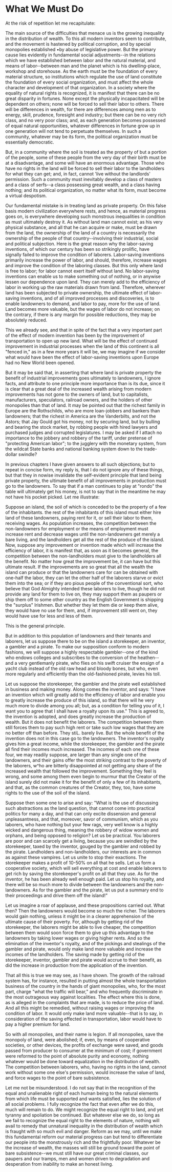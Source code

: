 # What We Must Do

At the risk of repetition let me recapitulate:

The main source of the difficulties that menace us is the growing inequality in the distribution of wealth. To this all modern inventors seem to contribute, and the movement is hastened by political corruption, and by special monopolies established •by abuse of legislative power. But the primary cause lies evidently in fundamental social adjustments--in the relations which we have established between labor and the natural material, and means of labor--between man and the planet which is his dwelling-place, workshop and storehouse. As the earth must be the foundation of every material structure, so institutions which regulate the use of land constitute the foundation of every social organization, and must affect the whole character and development of that organization. In a society where the equality of natural rights is recognized, it is manifest that there can be no great disparity in fortunes. None except the physically incapacitated will be dependent on others; none will be forced to sell their labor to others. There will be differences in wealth, for there are differences among men as to energy, skill, prudence, foresight and industry; but there can be no very rich class, and no very poor class; and, as each generation becomes possessed of equal natural opportunities, whatever differences in fortune grow up in one generation will not tend to perpetuate themselves. In such a community, whatever may be its form, the political organization must be essentially democratic.

But, in a community where the soil is treated as the property of but a portion of the people, some of these people from the very day of their birth must be at a disadvantage, and some will have an enormous advantage. Those who have no rights in the land will be forced to sell their labor to the landholders for what they can get; and, in fact, cannot 'live without the landlords' permission. Such a community must inevitably develop a class of masters and a class of serfs--a class possessing great wealth, and a class having nothing; and its political organization, no matter what its form, must become a virtual despotism.

Our fundamental mistake is in treating land as private property. On this false basis modern civilization everywhere rests, and hence, as material progress goes on, is everywhere developing such monstrous inequalities in condition as must ultimately destroy it. As without land man cannot exist; as his very physical substance, and all that he can acquire or make, must be drawn from the land, the ownership of the land of a country is necessarily the ownership of the people of that country--involving their industrial, social and political subjection. Here is the great reason why the labor-saving inventions, of which our century has been so strikingly prolific, have signally failed to improve the condition of laborers. Labor-saving inventions primarily increase the power of labor, and should, therefore, increase wages and improve the condition of the laboring classes. But this only where land is free to labor; for labor cannot exert itself without land. No labor-saving inventions can enable us to make something out of nothing, or in anywise lessen our dependence upon land. They can merely add to the efficiency of labor in working up the raw materials drawn from land. Therefore, wherever land has been subjected to private ownership, the ultimate effect of labor-saving inventions, and of all improved processes and discoveries, is to enable landowners to demand, and labor to pay, more for the use of land. Land becomes more valuable, but the wages of labor do not increase; on the contrary, if there is any margin for possible reductions, they may be absolutely reduced.

This we already see, and that in spite of the fact that a very important part of the effect of modern invention has been by the improvement of transportation to open up new land. What will be the effect of continued improvement in industrial processes when the land of this continent is all "fenced in," as in a few more years it will be, we may imagine if we consider what would have been the effect of labor-saving inventions upon Europe had no New World been opened.

But it may be said that, in asserting that where land is private property the benefit of industrial improvements goes ultimately to landowners, I ignore facts, and attribute to one principle more importance than is its due, since it is clear that a great deal of the increased wealth arising from modern improvements has not gone to the owners of land, but to capitalists, manufacturers, speculators, railroad owners, and the holders of other monopolies than that of land. It may be pointed out that the richest family in Europe are the Rothschilds, who are more loan-jobbers and bankers than landowners; that the richest in America are the Vanderbilts, and not the Astors; that Jay Gould got his money, not by securing land, but by bulling and bearing the stock market, by robbing people with hired lawyers and purchased judges and corrupted legislatures. I may be asked if I attach no importance to the jobbery and robbery of the tariff, under pretense of "protecting American labor"; to the jugglery with the monetary system, from the wildcat State banks and national banking system down to the trade-dollar swindle?

In previous chapters I have given answers to all such objections; but to repeat in concise form, my reply is, that I do not ignore any of these things, but that they in nowise invalidate the self-evident principle that land being private property, the ultimate benefit of all improvements in production must go to the landowners. To say that if a man continues to play at "rondo" the table will ultimately get his money, is not to say that in the meantime he may not have his pocket picked. Let me illustrate:

Suppose an island, the soil of which is conceded to be the property of a few of the inhabitants. the rest of the inhabitants of this island must either hire land of these landowners, paying rent for it, or sell their labor to them, receiving wages. As population increases, the competition between the non-landowners for employment or the means of employment must increase rent and decrease wages until the non-landowners get merely a bare living, and the landholders get all the rest of the produce of the island. Now, suppose any improvement or invention made which will increase the efficiency of labor, it is manifest that, as soon as it becomes general, the competition between the non-landholders must give to the landholders all the benefit. No matter how great the improvement be, it can have but this ultimate result. If the improvements are so great that all the wealth the island can produce or that the landowners care for can be obtained with one-half the labor, they can let the other half of the laborers starve or evict them into the sea; or if they aro pious people of the conventional sort, who believe that God Almighty intended these laborers to live, though he did not provide any land for them to live on, they may support them as paupers or ship them off to some other country as the English Government is shipping the "surplus" Irishmen. But whether they let them die or keep them alive, they would have no use for them, and, if improvement still went on, they would have use for less and less of them.

This is the general principle.

But in addition to this population of landowners and their tenants and laborers, let us suppose there to be on the island a storekeeper, an inventor, a gambler and a pirate. To make our supposition conform to modern fashions, we will suppose a highly respectable gambler--one of the kind who endows colleges and subscribes to the conversion of the heathen--and a very gentlemanly pirate, who flies on his swift cruiser the ensign of a yacht club instead of the old raw head and bloody bones, but who, even more regularly and efficiently than the old-fashioned pirate, levies his toll.

Let us suppose the storekeeper, the gambler and the pirate well established in business and making money. Along comes the inventor, and says: "I have an invention which will greatly add to the efficiency of labor and enable you to greatly increase the produce of this island, so that there will he very much more to divide among you all; but, as a condition for telling you of it, I want you to agree that I shall have a royalty upon its use." This is agreed to, the invention is adopted, and does greatly increase the production of wealth. But it does not benefit the laborers. The competition between them still forces them to pay such high rent or take such low wages that they are no better off than before. They stiL. barely live. But the whole benefit of the invention does not in this case go to the landowners. The inventor's royalty gives him a great income, while the storekeeper, the gambler and the pirate all find their incomes much increased. The incomes of each one of these four, we may readily suppose, are larger than any single one of the landowners, and their gains offer the most striking contrast to the poverty of the laborers, w^ho are bitterly disappointed at not getting any share of the increased wealth that followed the improvement. Something they feel is wrong, and some among them even begin to murmur that the Creator of the island surely did not make it for the benefit of only a few of its inhabitants, and that, as the common creatures of the Creator, they, too, have some rights to the use of the soil of the island.

Suppose then some one to arise and say: "What is the use of discussing such abstractions as the land question, that cannot come into practical politics for many a day, and that can only excite dissension and general unpleasantness, and that, moreover, savor of communism, which as you laborers, who have nothing but your few rags, very well know is a highly wicked and dangerous thing, meaning the robbery of widow women and orphans, and being opposed to religion? Let us be practical. You laborers are poor and can scarcely get a living, because you are swindled by the storekeeper, taxed by the inventor, gouged by the gambler and robbed by the pirate. Landholders and non-landholders, our interests are in common as against these vampires. Let us unite to stop their exactions. The storekeeper makes a profit of 10-50% on all that he sells. Let us form a cooperative society, which will sell everything at cost and enable laborers to get rich by saving the storekeeper's profit on all that they use. As for the inventor, he has been already well enough paid. Let us stop his royalty, and there will be so much more to divide between the landowners and the non-landowners. As for the gambler and the pirate, let us put a summary end to their proceedings and drive them off the island!"

Let us imagine a roar of applause, and these propositions carried out. What then? Then the landowners would become so much the richer. The laborers would gain nothing, unless it might be in a clearer apprehension of the ultimate cause of their poverty. For, although by getting rid of the storekeeper, the laborers might be able to live cheaper, the competition between them would soon force them to give up this advantage to the landowners by taking lower wages or giving higher rents. And so the elimination of the inventor's royalty, and of the pickings and stealings of the gambler and pirate, would only make land more valuable and increase the incomes of the landholders. The saving made by getting rid of the storekeeper, inventor, gambler and pirate would accrue to their benefit, as did the increase in production from the application of the invention.

That all this is true we may see, as I have shown. The growth of the railroad system has, for instance, resulted in putting almost the whole transportation business of the country in the hands of giant monopolies, who, for the most part, charge "what the traffic will bear," and who frequently discriminate in the most outrageous way against localities. The effect where this is done, as is alleged in the complaints that are made, is to reduce the price of land. And all this might be remedied, without raising wages or improving the condition of labor. It would only make land more valuable--that is to say, in consideration of the saving effected in transportation, labor would have to pay a higher premium for land.

So with all monopolies, and their name is legion. If all monopolies, save the monopoly of land, were abolished; if, even, by means of cooperative societies, or other devices, the profits of exchange were saved, and goods passed from producer to consumer at the minimum of cost; if government were reformed to the point of absolute purity and economy, nothing whatever would be done toward equalization in the distribution of wealth. The competition between laborers, who, having no rights in the land, cannot work without some one else's permission, would increase the value of land, and force wages to the point of bare subsistence.

Let me not be misunderstood. I do not say that in the recognition of the equal and unalienable right of each human being to the natural elements from which life must be supported and wants satisfied, lies the solution of all social problems. I fully recognize the fact that even after we do this, much will remain to do. We might recognize the equal right to land, and yet tyranny and spoliation be continued. But whatever else we do, so long as we fail to recognize the equal right to the elements of nature, nothing will avail to remedy that unnatural inequality in the distribution of wealth which is fraught with so much evil and danger. Reform as we may, until we make this fundamental reform our material progress can but tend to differentiate our people into the monstrously rich and the frightfully poor. Whatever be the increase of wealth, the masses will still be ground toward the point of bare subsistence--we must still have our great criminal classes, our paupers and our tramps, men and women driven to degradation and desperation from inability to make an honest living.
